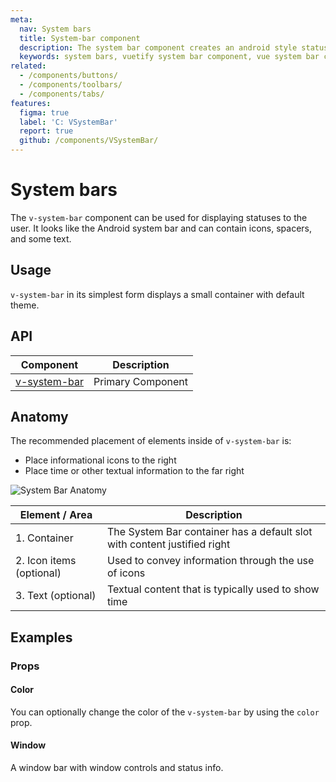 ```yaml
---
meta:
  nav: System bars
  title: System-bar component
  description: The system bar component creates an android style status bar that rests on the very top of your application.
  keywords: system bars, vuetify system bar component, vue system bar component, android status bar, status bar
related:
  - /components/buttons/
  - /components/toolbars/
  - /components/tabs/
features:
  figma: true
  label: 'C: VSystemBar'
  report: true
  github: /components/VSystemBar/
---
```


# System bars

The `v-system-bar` component can be used for displaying statuses to the user. It looks like the Android system bar and can contain icons, spacers, and some text.

<PageFeatures />

## Usage

`v-system-bar` in its simplest form displays a small container with default theme.

<ExamplesUsage name="v-system-bar" />

<PromotedEntry />

## API

| Component | Description |
| - | - |
| [v-system-bar](/api/v-system-bar/) | Primary Component |

<ApiInline hide-links />

## Anatomy

The recommended placement of elements inside of `v-system-bar` is:

* Place informational icons to the right
* Place time or other textual information to the far right

![System Bar Anatomy](https://cdn.vuetifyjs.com/docs/images/components-temp/v-system-bar/v-system-bar-anatomy.png)

| Element / Area | Description |
| - | - |
| 1. Container | The System Bar container has a default slot with content justified right |
| 2. Icon items (optional) | Used to convey information through the use of icons |
| 3. Text (optional) | Textual content that is typically used to show time |

<ApiInline hide-links />

## Examples

### Props

#### Color

You can optionally change the color of the `v-system-bar` by using the `color` prop.

<ExamplesExample file="v-system-bar/prop-color" />

#### Window

A window bar with window controls and status info.

<ExamplesExample file="v-system-bar/prop-window" />
